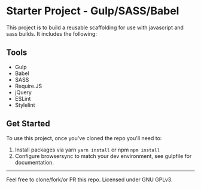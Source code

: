 # Starter Project - Gulp/SASS/Babel

This project is to build a reusable scaffolding for use with javascript and sass builds. It includes the following:

## Tools

- Gulp
- Babel
- SASS
- Require.JS
- jQuery
- ESLint
- Stylelint

## Get Started

To use this project, once you've cloned the repo you'll need to:

1. Install packages via yarn `yarn install` or npm `npm install`
2. Configure browsersync to match your dev environment, see gulpfile for documentation.

----

Feel free to clone/fork/or PR this repo. Licensed under GNU GPLv3.
